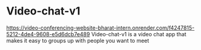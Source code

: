 # Video-chat-v1
https://video-conferencing-website-bharat-intern.onrender.com/f4247815-5212-4de4-9608-e5d6dcb7e489
Video-chat-v1 is a video chat app that makes it easy to groups up with people you want to meet
